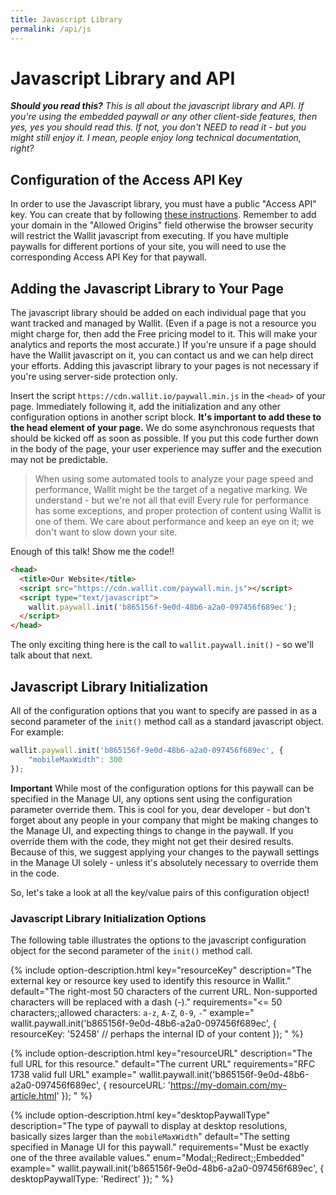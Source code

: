 ```yaml
---
title: Javascript Library
permalink: /api/js
---
```

# Javascript Library and API

***Should you read this?** This is all about the javascript library and API.  If you're using the embedded paywall or 
any other client-side features, then yes, yes you should read this.  If not, you don't NEED to read it - but you might still
enjoy it. I mean, people enjoy long technical documentation, right?*

## Configuration of the Access API Key

In order to use the Javascript library, you must have a public "Access API" key.  You can create that by following
[these instructions](https://wallit.desk.com/customer/portal/articles/2577381-creating-or-updating-your-access-api-key). 
Remember to add your domain in the "Allowed Origins" field otherwise the browser security will
restrict the Wallit javascript from executing.  If you have multiple paywalls for different portions of your site, you 
will need to use the corresponding Access API Key for that paywall.

## Adding the Javascript Library to Your Page

The javascript library should be added on each individual page that you want tracked and managed by Wallit.  (Even if a 
page is not a resource you might charge for, then add the Free pricing model to it.  This will make your analytics and 
reports the most accurate.)  If you're unsure if a page should have the Wallit javascript on it, you can contact us and 
we can help direct your efforts.  Adding this javascript library to your pages is not necessary if you're using server-side
protection only.

Insert the script `https://cdn.wallit.io/paywall.min.js` in the `<head>` of your page.  Immediately following it, add
the initialization and any other configuration options in another script block.  **It's important to add these to the head
element of your page.** We do some asynchronous requests that should be kicked off as soon as possible.  If you put this 
code further down in the body of the page, your user experience may suffer and the execution may not be predictable.

> When using some automated tools to analyze your page speed and performance, Wallit might be the target of a negative
marking. We understand - but we're not all that evil!  Every rule for performance has some exceptions, and proper protection
of content using Wallit is one of them. We care about performance and keep an eye on it; we don't want to slow down your site.

Enough of this talk! Show me the code!!

```html
<head>
  <title>Our Website</title>
  <script src="https://cdn.wallit.com/paywall.min.js"></script>
  <script type="text/javascript">
    wallit.paywall.init('b865156f-9e0d-48b6-a2a0-097456f689ec');
  </script>
</head>
```

The only exciting thing here is the call to `wallit.paywall.init()` - so we'll talk about that next.

## Javascript Library Initialization

All of the configuration options that you want to specify are passed in as a second parameter of the `init()` method call as
a standard javascript object.  For example:

```javascript
wallit.paywall.init('b865156f-9e0d-48b6-a2a0-097456f689ec', {
    "mobileMaxWidth": 300
});
```

**Important** While most of the configuration options for this paywall can be specified in the Manage UI, any options sent 
using the configuration parameter override them.  This is cool for you, dear developer - but don't forget about any people 
in your company that might be making changes to the Manage UI, and expecting things to change in the paywall. If you override 
them with the code, they might not get their desired results.  Because of this, we suggest applying your changes to the paywall
settings in the Manage UI solely - unless it's absolutely necessary to override them in the code.

So, let's take a look at all the key/value pairs of this configuration object!

### Javascript Library Initialization Options

The following table illustrates the options to the javascript configuration object for the second parameter of the `init()` method call.

{% include option-description.html 
    key="resourceKey" 
    description="The external key or resource key used to identify this resource in Wallit."
    default="The right-most 50 characters of the current URL.  Non-supported characters will be replaced with a dash (-)."
    requirements="<= 50 characters;;allowed characters: <code>a-z</code>, <code>A-Z</code>, <code>0-9</code>, <code>-</code>" 
    example="
    wallit.paywall.init('b865156f-9e0d-48b6-a2a0-097456f689ec', {
        resourceKey: '52458' // perhaps the internal ID of your content
    });
    "
%}

{% include option-description.html 
    key="resourceURL" 
    description="The full URL for this resource."
    default="The current URL"
    requirements="RFC 1738 valid full URL" 
    example="
    wallit.paywall.init('b865156f-9e0d-48b6-a2a0-097456f689ec', {
        resourceURL: 'https://my-domain.com/my-article.html'
    });
    "
%}

{% include option-description.html 
    key="desktopPaywallType" 
    description="The type of paywall to display at desktop resolutions, basically sizes larger than the `mobileMaxWidth`"
    default="The setting specified in Manage UI for this paywall."
    requirements="Must be exactly one of the three available values."
    enum="Modal;;Redirect;;Embedded"
    example="
    wallit.paywall.init('b865156f-9e0d-48b6-a2a0-097456f689ec', {
        desktopPaywallType: 'Redirect'
    });
    "
%}
